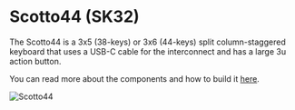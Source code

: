 # Scotto44 (SK32)

The Scotto44 is a 3x5 (38-keys) or 3x6 (44-keys) split column-staggered keyboard that uses a USB-C cable for the interconnect and has a large 3u action button.

You can read more about the components and how to build it [here](https://scottokeebs.com/blogs/keyboards/scotto44-handwired-keyboard).

![Scotto44](https://github.com/user-attachments/assets/7a784799-a169-4c00-8c1f-236ddddf498d)
